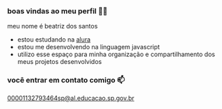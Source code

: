 ### boas vindas ao meu perfil 🩷🍓

meu nome é beatriz dos santos 

- estou estudando na [alura](https://w.w.w.alura.com.br)
- estou me desenvolvendo na linguagem javascript
- utilizo esse espaço para minha organização e compartilhamento dos meus projetos desenvolvidos

### você entrar em contato comigo 📫
00001132793464sp@al.educacao.sp.gov.br 

